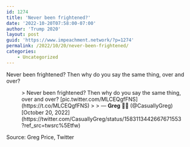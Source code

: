 ```yaml
---
id: 1274
title: 'Never been frightened?'
date: '2022-10-20T07:58:00-07:00'
author: 'Trump 2020'
layout: post
guid: 'https://www.impeachment.network/?p=1274'
permalink: /2022/10/20/never-been-frightened/
categories:
    - Uncategorized
---
```


Never been frightened? Then why do you say the same thing, over and over?

<figure class="wp-block-embed is-type-rich is-provider-twitter wp-block-embed-twitter"><div class="wp-block-embed__wrapper">> Never been frightened? Then why do you say the same thing, over and over? [pic.twitter.com/MLCEQgfFNS](https://t.co/MLCEQgfFNS)
> 
> — 𝐆𝐫𝐞𝐠 🏳️‍🌈 (@CasuallyGreg) [October 20, 2022](https://twitter.com/CasuallyGreg/status/1583113442667671553?ref_src=twsrc%5Etfw)

<script async="" charset="utf-8" src="https://platform.twitter.com/widgets.js"></script></div></figure>Source: Greg Price, Twitter